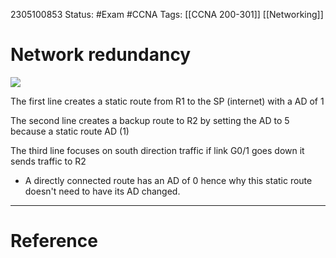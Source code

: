 2305100853
	Status: #Exam #CCNA
		Tags: [[CCNA 200-301]] [[Networking]]

# Network redundancy

<img src = 'https://i.gyazo.com/339a4e3df7d34938af1260292bc52a10.png'>



The first line creates a static route from R1 to the SP (internet) with a AD of 1

The second line creates a backup route to R2 by setting the AD to 5 because a static route AD (1)

The third line focuses on south direction traffic if link G0/1 goes down it sends traffic to R2 
- A directly connected route has an AD of 0 hence why this static route doesn't need to have its AD changed.



















---
# Reference